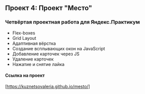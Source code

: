 ## Проект 4: Проект "Место" 
### Четвёртая проектная работа для Яндекс.Практикум  
 * Flex-boxes 
 * Grid Layout 
 * Адаптивная вёрстка 
 * Создание всплывающих окон на JavaScript 
 * Добавление карточек через JS 
 * Удаление карточек
 * Нажатие и снятие лайка 





#### Сcылка на проект  
[https://kuznetsovaleria.github.io/mesto/]
